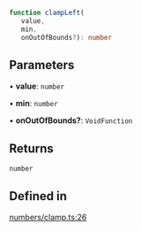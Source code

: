 ```ts
function clampLeft(
   value, 
   min, 
   onOutOfBounds?): number
```

## Parameters

• **value**: `number`

• **min**: `number`

• **onOutOfBounds?**: `VoidFunction`

## Returns

`number`

## Defined in

[numbers/clamp.ts:26](https://github.com/Tismas/naszos-utils/blob/5086318d62b92a321f809958417cda9a8c766a3f/src/numbers/clamp.ts#L26)
